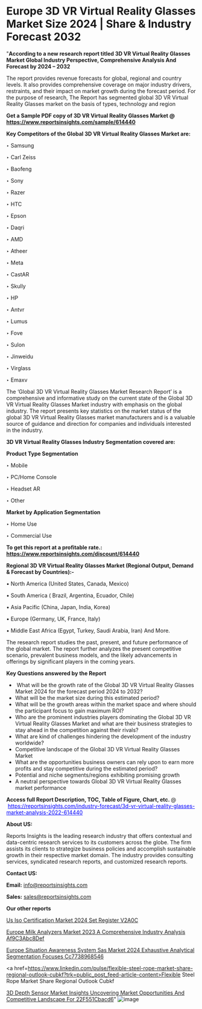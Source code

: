 # Europe 3D VR Virtual Reality Glasses Market Size 2024 | Share & Industry Forecast 2032

"<strong>According to a new research report titled 3D VR Virtual Reality Glasses Market Global Industry Perspective, Comprehensive Analysis And Forecast by 2024 – 2032</strong>

The report provides revenue forecasts for global, regional and country levels. It also provides comprehensive coverage on major industry drivers, restraints, and their impact on market growth during the forecast period. For the purpose of research, The Report has segmented global 3D VR Virtual Reality Glasses market on the basis of types, technology and region

<strong>Get a Sample PDF copy of 3D VR Virtual Reality Glasses Market </strong><strong>@<a href=https://www.reportsinsights.com/sample/614440 style=color:#0000ff;> https://www.reportsinsights.com/sample/614440</a></strong></font>

<strong>Key Competitors of the Global 3D VR Virtual Reality Glasses Market are:</strong>

‣ Samsung

‣ Carl Zeiss

‣ Baofeng

‣ Sony

‣ Razer

‣ HTC

‣ Epson

‣ Daqri

‣ AMD

‣ Atheer

‣ Meta

‣ CastAR

‣ Skully

‣ HP

‣ Antvr

‣ Lumus

‣ Fove

‣ Sulon

‣ Jinweidu

‣ Virglass

‣ Emaxv

The ‘Global 3D VR Virtual Reality Glasses Market Research Report’ is a comprehensive and informative study on the current state of the Global 3D VR Virtual Reality Glasses Market industry with emphasis on the global industry. The report presents key statistics on the market status of the global 3D VR Virtual Reality Glasses market manufacturers and is a valuable source of guidance and direction for companies and individuals interested in the industry.

<strong>3D VR Virtual Reality Glasses Industry Segmentation covered are:</strong>

<strong>Product Type Segmentation</strong>

‣ Mobile

‣ PC/Home Console

‣ Headset AR

‣ Other

<strong>Market by Application Segmentation</strong>

‣ Home Use

‣ Commercial Use

<strong>To get this report at a profitable rate.: <a href=https://www.reportsinsights.com/discount/614440 style=color:#0000ff;>https://www.reportsinsights.com/discount/614440</a></strong></font>

<strong>Regional 3D VR Virtual Reality Glasses Market (Regional Output, Demand &amp; Forecast by Countries):-</strong>

• North America (United States, Canada, Mexico)

• South America ( Brazil, Argentina, Ecuador, Chile)

• Asia Pacific (China, Japan, India, Korea)

• Europe (Germany, UK, France, Italy)

• Middle East Africa (Egypt, Turkey, Saudi Arabia, Iran) And More.

The research report studies the past, present, and future performance of the global market. The report further analyzes the present competitive scenario, prevalent business models, and the likely advancements in offerings by significant players in the coming years.

<strong>Key Questions answered by the Report</strong>
<ul>
  <li> What will be the growth rate of the Global 3D VR Virtual Reality Glasses Market 2024 for the forecast period 2024 to 2032?</li>
  <li>What will be the market size during this estimated period?</li>
  <li>What will be the growth areas within the market space and where should the participant focus to gain maximum ROI?</li>
  <li>Who are the prominent industries players dominating the Global 3D VR Virtual Reality Glasses Market and what are their business strategies to stay ahead in the competition against their rivals?</li>
  <li>What are kind of challenges hindering the development of the industry worldwide?</li>
  <li>Competitive landscape of the Global 3D VR Virtual Reality Glasses Market</li>
  <li>What are the opportunities business owners can rely upon to earn more profits and stay competitive during the estimated period?</li>
  <li>Potential and niche segments/regions exhibiting promising growth</li>
  <li>A neutral perspective towards Global 3D VR Virtual Reality Glasses market performance</li>
</ul>
<strong>Access full Report Description, TOC, Table of Figure, Chart, etc. </strong>@  <a href=https://reportsinsights.com/industry-forecast/3d-vr-virtual-reality-glasses-market-analysis-2022-614440 style=color:#0000ff;>https://reportsinsights.com/industry-forecast/3d-vr-virtual-reality-glasses-market-analysis-2022-614440</a></font>

<strong><strong>About US</strong>:</strong>

Reports Insights is the leading research industry that offers contextual and data-centric research services to its customers across the globe. The firm assists its clients to strategize business policies and accomplish sustainable growth in their respective market domain. The industry provides consulting services, syndicated research reports, and customized research reports.

<strong>Contact US:</strong>

<p class=""""><b>Email:</b> <a href=mailto:info@reportsinsights.com>info@reportsinsights.com</a></p>
<p class=""""><b>Sales:</b> <a href=mailto:sales@reportsinsights.com>sales@reportsinsights.com</a></p>

<strong>Our other reports</strong>

<a href=https://www.linkedin.com/pulse/us-iso-certification-market-2024-set-register-v2a0c/>Us Iso Certification Market 2024 Set Register V2A0C</a>

<a href=https://medium.com/@singhaakesh50/europe-milk-analyzers-market-2023-a-comprehensive-industry-analysis-af9c3abc8def>Europe Milk Analyzers Market 2023 A Comprehensive Industry Analysis Af9C3Abc8Def</a>

<a href=https://medium.com/@jaya.reportsinsights/europe-situation-awareness-system-sas-market-2024-exhaustive-analytical-segmentation-focuses-cc7738968546>Europe Situation Awareness System Sas Market 2024 Exhaustive Analytical Segmentation Focuses Cc7738968546</a>

<a href=https://www.linkedin.com/pulse/flexible-steel-rope-market-share-regional-outlook-cubkf?trk=public_post_feed-article-content>Flexible Steel Rope Market Share Regional Outlook Cubkf</a>

<a href=https://medium.com/@anuragakarte041/3d-depth-sensor-market-insights-uncovering-market-opportunities-and-competitive-landscape-for-22f551cbacd6>3D Depth Sensor Market Insights Uncovering Market Opportunities And Competitive Landscape For 22F551Cbacd6</a>"
![image](https://github.com/Reportsinsights123/RIgrowth/assets/158415881/dcdb7bdd-1d7b-4b25-b735-094fc0aed98f)
